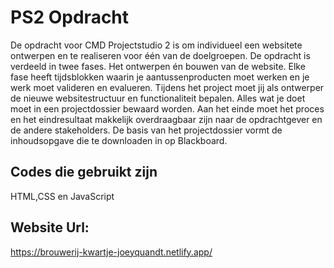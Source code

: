 # PS2 Opdracht
De opdracht voor CMD Projectstudio 2 is om individueel een websitete ontwerpen en te realiseren voor één van de doelgroepen. De opdracht is verdeeld in twee fases. Het ontwerpen én bouwen van de website. Elke fase heeft tijdsblokken waarin je aantussenproducten moet werken en je werk moet valideren en evalueren. Tijdens het project moet jij als ontwerper de nieuwe websitestructuur en functionaliteit bepalen. Alles wat je doet moet in een projectdossier bewaard worden. Aan het einde moet het proces en het eindresultaat makkelijk overdraagbaar zijn naar de opdrachtgever en de andere stakeholders. De basis van het projectdossier vormt de inhoudsopgave die te downloaden in op Blackboard.


## Codes die gebruikt zijn
HTML,CSS en JavaScript
## Website Url:
https://brouwerij-kwartje-joeyquandt.netlify.app/







